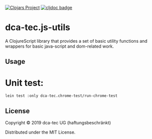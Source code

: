 [![Clojars Project](https://img.shields.io/clojars/v/dca-tec/js-utils.svg)](https://clojars.org/dca-tec/js-utils)
[![cljdoc badge](https://cljdoc.org/badge/dca-tec/js-utils)](https://cljdoc.org/d/dca-tec/js-utils/CURRENT)
# dca-tec.js-utils

A ClojureScript library that provides a set of basic utility functions and wrappers for
basic java-script and dom-related work.

## Usage

# Unit test:
    lein test :only dca-tec.chrome-test/run-chrome-test

## License

Copyright © 2019 dca-tec UG (haftungsbeschränkt)

Distributed under the MIT License.


